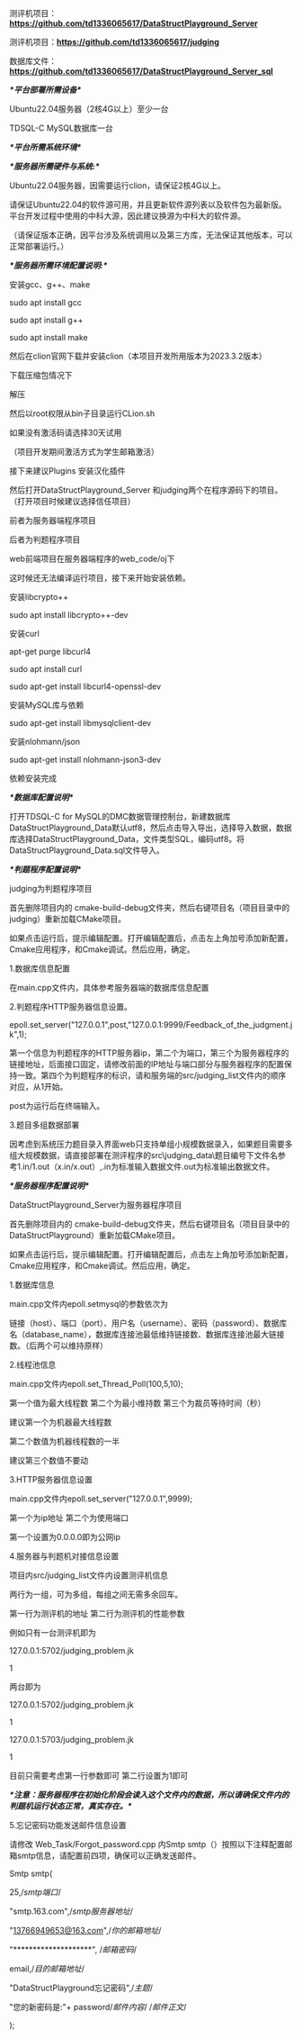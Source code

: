 测评机项目：**https://github.com/td1336065617/DataStructPlayground_Server**

测评机项目：**https://github.com/td1336065617/judging**

数据库文件：**https://github.com/td1336065617/DataStructPlayground_Server_sql**

***\*平台部署所需设备\****

Ubuntu22.04服务器（2核4G以上）至少一台

TDSQL-C MySQL数据库一台

***\*平台所需系统环境\****

***\*服务器所需硬件与系统:\****

Ubuntu22.04服务器，因需要运行clion，请保证2核4G以上。

请保证Ubuntu22.04的软件源可用，并且更新软件源列表以及软件包为最新版。平台开发过程中使用的中科大源，因此建议换源为中科大的软件源。

（请保证版本正确，因平台涉及系统调用以及第三方库，无法保证其他版本，可以正常部署运行。）

***\*服务器所需环境配置说明:\****

安装gcc、g++、make

sudo apt install gcc

sudo apt install g++

sudo apt install make

然后在clion官网下载并安装clion（本项目开发所用版本为2023.3.2版本）

下载压缩包情况下

解压

然后以root权限从bin子目录运行CLion.sh

如果没有激活码请选择30天试用

（项目开发期间激活方式为学生邮箱激活）

接下来建议Plugins 安装汉化插件

然后打开DataStructPlayground_Server 和judging两个在程序源码下的项目。（打开项目时候建议选择信任项目）

前者为服务器端程序项目 

后者为判题程序项目 

web前端项目在服务器端程序的web_code/oj下

 

这时候还无法编译运行项目，接下来开始安装依赖。

 

安装libcrypto++

sudo apt install libcrypto++-dev

 

安装curl

apt-get purge libcurl4

sudo apt  install curl

sudo apt-get install libcurl4-openssl-dev

 

安装MySQL库与依赖

sudo apt-get install libmysqlclient-dev

 

安装nlohmann/json

sudo apt-get install nlohmann-json3-dev

 

依赖安装完成

***\*数据库配置说明\****

打开TDSQL-C for MySQL的DMC数据管理控制台，新建数据库DataStructPlayground_Data默认utf8，然后点击导入导出，选择导入数据，数据库选择DataStructPlayground_Data，文件类型SQL，编码utf8。将DataStructPlayground_Data.sql文件导入。

***\*判题程序配置说明\****

judging为判题程序项目

首先删除项目内的 cmake-build-debug文件夹，然后右键项目名（项目目录中的judging）重新加载CMake项目。

如果点击运行后，提示编辑配置。打开编辑配置后，点击左上角加号添加新配置，Cmake应用程序，和Cmake调试。然后应用，确定。

1.数据库信息配置

在main.cpp文件内，具体参考服务器端的数据库信息配置

 

2.判题程序HTTP服务器信息设置。

epoll.set_server("127.0.0.1",post,"127.0.0.1:9999/Feedback_of_the_judgment.jk",1);

第一个信息为判题程序的HTTP服务器ip，第二个为端口，第三个为服务器程序的链接地址，后面接口固定，请修改前面的IP地址与端口部分与服务器程序的配置保持一致。第四个为判题程序的标识，请和服务端的src/judging_list文件内的顺序对应，从1开始。

post为运行后在终端输入。

3.题目多组数据部署

因考虑到系统压力题目录入界面web只支持单组小规模数据录入，如果题目需要多组大规模数据，请直接部署在测评程序的src\judging_data\题目编号下文件名参考1.in/1.out（x.in/x.out）,.in为标准输入数据文件.out为标准输出数据文件。

 

***\*服务器程序配置说明\****

DataStructPlayground_Server为服务器程序项目

首先删除项目内的 cmake-build-debug文件夹，然后右键项目名（项目目录中的DataStructPlayground）重新加载CMake项目。

如果点击运行后，提示编辑配置。打开编辑配置后，点击左上角加号添加新配置，Cmake应用程序，和Cmake调试。然后应用，确定。

1.数据库信息

main.cpp文件内epoll.setmysql的参数依次为

链接（host）、端口（port）、用户名（username）、密码（password）、数据库名（database_name），数据库连接池最低维持链接数、数据库连接池最大链接数。（后两个可以维持原样）

 

2.线程池信息

 main.cpp文件内epoll.set_Thread_Poll(100,5,10);

第一个值为最大线程数 第二个为最小维持数 第三个为裁员等待时间（秒）

建议第一个为机器最大线程数 

第二个数值为机器线程数的一半 

建议第三个数值不要动

 

3.HTTP服务器信息设置

main.cpp文件内epoll.set_server("127.0.0.1",9999);

第一个为ip地址 第二个为使用端口

第一个设置为0.0.0.0即为公网ip

 

4.服务器与判题机对接信息设置

项目内src/judging_list文件内设置测评机信息

两行为一组，可为多组，每组之间无需多余回车。

第一行为测评机的地址 第二行为测评机的性能参数

例如只有一台测评机即为

127.0.0.1:5702/judging_problem.jk

1

两台即为

127.0.0.1:5702/judging_problem.jk

1

127.0.0.1:5703/judging_problem.jk

1

目前只需要考虑第一行参数即可 第二行设置为1即可

***\*注意：服务器程序在初始化阶段会读入这个文件内的数据，所以请确保文件内的判题机运行状态正常，真实存在。\****

 

5.忘记密码功能发送邮件信息设置

请修改 Web_Task/Forgot_password.cpp 内Smtp smtp（）按照以下注释配置邮箱smtp信息，请配置前四项，确保可以正确发送邮件。

Smtp smtp(

25,/*smtp端口*/

"smtp.163.com",/*smtp服务器地址*/

"13766949653@163.com",/*你的邮箱地址*/

"********************",    /*邮箱密码*/

email,/*目的邮箱地址*/

"DataStructPlayground忘记密码",/*主题*/

"您的新密码是:"+ password/*邮件内容*/														/*邮件正文*/

);
